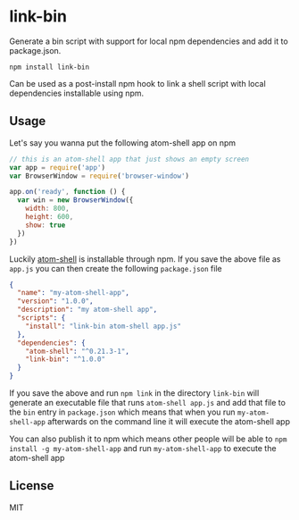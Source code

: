 # link-bin

Generate a bin script with support for local npm dependencies and add it to package.json.

```
npm install link-bin
```

Can be used as a post-install npm hook to link a shell script with local dependencies installable
using npm.

## Usage

Let's say you wanna put the following atom-shell app on npm

``` js
// this is an atom-shell app that just shows an empty screen
var app = require('app')
var BrowserWindow = require('browser-window')

app.on('ready', function () {
  var win = new BrowserWindow({
    width: 800,
    height: 600,
    show: true
  })
})
```

Luckily [atom-shell](https://github.com/mafintosh/atom-shell) is installable through npm.
If you save the above file as `app.js` you can then create the following `package.json` file

``` json
{
  "name": "my-atom-shell-app",
  "version": "1.0.0",
  "description": "my atom-shell app",
  "scripts": {
    "install": "link-bin atom-shell app.js"
  },
  "dependencies": {
    "atom-shell": "^0.21.3-1",
    "link-bin": "^1.0.0"
  }
}
```

If you save the above and run `npm link` in the directory `link-bin` will generate an executable
file that runs `atom-shell app.js` and add that file to the `bin` entry in `package.json` which means
that when you run `my-atom-shell-app` afterwards on the command line it will execute the atom-shell app

You can also publish it to npm which means other people will be able to `npm install -g my-atom-shell-app`
and run `my-atom-shell-app` to execute the atom-shell app

## License

MIT
